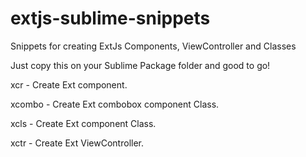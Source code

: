 # extjs-sublime-snippets
Snippets for creating ExtJs Components, ViewController and Classes

Just copy this on your Sublime Package folder and good to go!

xcr - Create Ext component.

xcombo - Create Ext combobox component Class.

xcls - Create Ext component Class.

xctr - Create Ext ViewController.
